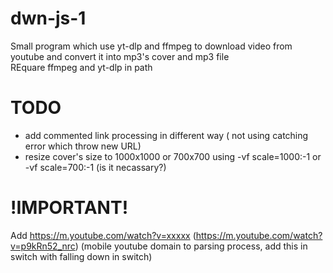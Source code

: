 # dwn-js-1
Small program which use yt-dlp and ffmpeg to download video from youtube and convert it into mp3's cover and mp3 file<br>
REquare ffmpeg and yt-dlp in path

# TODO
- add commented link processing in different way ( not using catching error which throw new URL) <br>
- resize cover's size to 1000x1000 or 700x700 using -vf scale=1000:-1 or -vf scale=700:-1 (is it necassary?) <br>
# !IMPORTANT! 
Add https://m.youtube.com/watch?v=xxxxx (https://m.youtube.com/watch?v=p9kRn52_nrc) (mobile youtube domain to parsing process, add this in switch with falling down in switch)<br>
